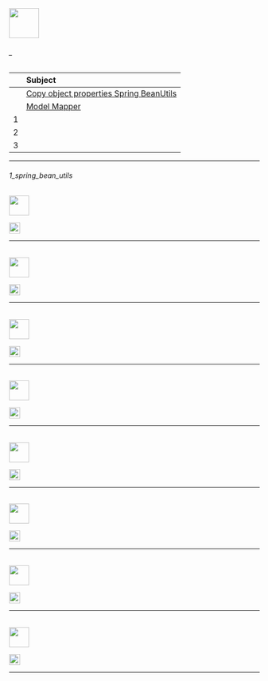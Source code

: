 <img src="https://img.shields.io/badge/-Copy Object properties %20-blue" height=60px>

###### _

|     | Subject                                              |
| :-: | :--------------------------------------------------- |
|     | [Copy object properties Spring BeanUtils](#1_spring_bean_utils)    |
|     | [Model Mapper](#2_)    |
|  1  | [](#)      |
|  2  | [](#)      |
|  3  | [](#)      |


------------------------------------------------------------------------------------------------------

###### 1_spring_bean_utils

<img src="https://img.shields.io/badge/- 1. spring BeanUtils %20-blue" height=40px>


[<img src="https://img.shields.io/badge/-Back to top%20-brown" height=22px>](#_)

------------------------------------------------------------------------------------------------------


###### 

<img src="https://img.shields.io/badge/- syso_in_console_java_object_as_json_format %20-blue" height=40px>



[<img src="https://img.shields.io/badge/-Back to top%20-brown" height=22px>](#_)

------------------------------------------------------------------------------------------------------



###### 

<img src="https://img.shields.io/badge/- 1. Convert_JSON_to_POJO %20-blue" height=40px>

[<img src="https://img.shields.io/badge/-Back to top%20-brown" height=22px>](#_)

------------------------------------------------------------------------------------------------------


###### 

<img src="https://img.shields.io/badge/- X %20-blue" height=40px>


[<img src="https://img.shields.io/badge/-Back to top%20-brown" height=22px>](#_)

------------------------------------------------------------------------------------------------------



###### 

<img src="https://img.shields.io/badge/-  %20-blue" height=40px>




[<img src="https://img.shields.io/badge/-Back to top%20-brown" height=22px>](#_)

------------------------------------------------------------------------------------------------------

######

<img src="https://img.shields.io/badge/- X %20-blue" height=40px>

[<img src="https://img.shields.io/badge/-Back to top%20-brown" height=22px>](#_)

------------------------------------------------------------------------------------------------------

######

<img src="https://img.shields.io/badge/- X %20-blue" height=40px>

[<img src="https://img.shields.io/badge/-Back to top%20-brown" height=22px>](#_)

------------------------------------------------------------------------------------------------------

######

<img src="https://img.shields.io/badge/- X %20-blue" height=40px>

[<img src="https://img.shields.io/badge/-Back to top%20-brown" height=22px>](#_)

------------------------------------------------------------------------------------------------------
